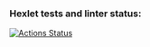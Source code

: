 ### Hexlet tests and linter status:
[![Actions Status](https://github.com/SvetlanaKatrach/layout-designer-project-lvl1/workflows/hexlet-check/badge.svg)](https://github.com/SvetlanaKatrach/layout-designer-project-lvl1/actions)